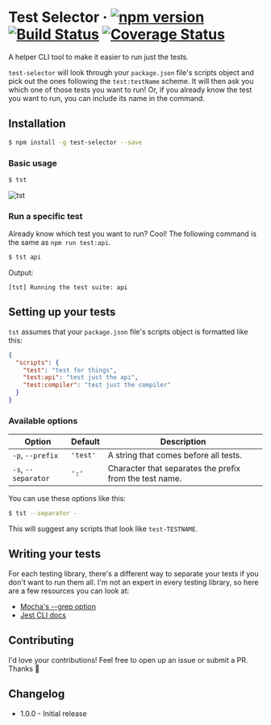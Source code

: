 # Test Selector &middot; [![npm version](https://img.shields.io/npm/v/test-selector.svg?style=flat)](https://www.npmjs.com/package/test-selector) [![Build Status](https://img.shields.io/travis/JasonEtco/test-selector.svg)](https://travis-ci.org/JasonEtco/test-selector) [![Coverage Status](https://coveralls.io/repos/github/JasonEtco/test-selector/badge.svg?branch=master)](https://coveralls.io/github/JasonEtco/test-selector?branch=master)

A helper CLI tool to make it easier to run just the tests.

`test-selector` will look through your `package.json` file's scripts object and pick out the ones following the `test:testName` scheme. It will then ask you which one of those tests you want to run! Or, if you already know the test you want to run, you can include its name in the command.

## Installation

```bash
$ npm install -g test-selector --save
```

### Basic usage

```bash
$ tst
```

![tst](https://user-images.githubusercontent.com/10660468/30186825-2353275e-93f5-11e7-9d4e-22abc78769fb.gif)

### Run a specific test

Already know which test you want to run? Cool! The following command is the same as `npm run test:api`.

```bash
$ tst api
```
Output:
```
[tst] Running the test suite: api
```

## Setting up your tests

`tst` assumes that your `package.json` file's scripts object is formatted like this:

```json
{
  "scripts": {
    "test": "test for things",
    "test:api": "test just the api",
    "test:compiler": "test just the compiler"
  }
}
```

### Available options

| Option | Default | Description |
| ------ | ------- | ----------- |
| `-p`, `--prefix` | `'test'` | A string that comes before all tests. |
| `-s`, `--separator` | `':'` | Character that separates the prefix from the test name. |


You can use these options like this:

```bash
$ tst --separator -
```

This will suggest any scripts that look like `test-TESTNAME`.

## Writing your tests

For each testing library, there's a different way to separate your tests if you don't want to run them all. I'm not an expert in every testing library, so here are a few resources you can look at:

- [Mocha's --grep option](https://mochajs.org/#-g---grep-pattern)
- [Jest CLI docs](http://facebook.github.io/jest/docs/en/cli.html)

## Contributing

I'd love your contributions! Feel free to open up an issue or submit a PR. Thanks 💖

## Changelog

- 1.0.0 - Initial release